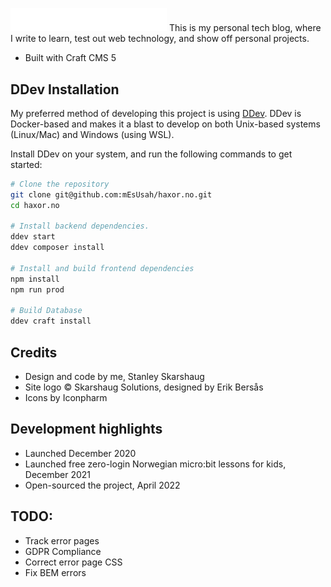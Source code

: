 [<img src="web\resources\svg\haxor_no-white.svg" width="250" style="display:inline-block"/>](web\resources\svg\haxor_no-white.svg)
This is my personal tech blog, where I write to learn, test out web technology, and show off personal projects.

- Built with Craft CMS 5

## DDev Installation
My preferred method of developing this project is using [DDev](https://ddev.com/). DDev is Docker-based and makes it a blast to develop on both Unix-based systems (Linux/Mac) and Windows (using WSL).

Install DDev on your system, and run the following commands to get started:

```bash
# Clone the repository
git clone git@github.com:mEsUsah/haxor.no.git
cd haxor.no

# Install backend dependencies.
ddev start
ddev composer install

# Install and build frontend dependencies
npm install
npm run prod

# Build Database
ddev craft install
```

## Credits
- Design and code by me, Stanley Skarshaug <br>
- Site logo © Skarshaug Solutions, designed by Erik Bersås <br>
- Icons by Iconpharm

## Development highlights
- Launched December 2020
- Launched free zero-login Norwegian micro:bit lessons for kids, December 2021
- Open-sourced the project, April 2022

## TODO:
- Track error pages
- GDPR Compliance
- Correct error page CSS
- Fix BEM errors
